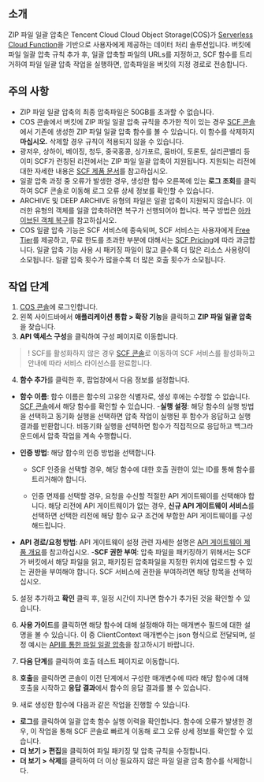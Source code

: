 ## 소개

ZIP 파일 일괄 압축은 Tencent Cloud Cloud Object Storage(COS)가 [Serverless Cloud Function](https://www.tencentcloud.com/document/product/583)을 기반으로 사용자에게 제공하는 데이터 처리 솔루션입니다. 버킷에 파일 일괄 압축 규칙 추가 후, 일괄 압축할 파일의 URLs를 지정하고, SCF 함수를 트리거하여 파일 일괄 압축 작업을 실행하면, 압축파일을 버킷의 지정 경로로 전송합니다.


## 주의 사항

- ZIP 파일 일괄 압축의 최종 압축파일은 50GB를 초과할 수 없습니다.
- COS 콘솔에서 버킷에 ZIP 파일 일괄 압축 규칙을 추가한 적이 있는 경우 [SCF 콘솔](https://console.cloud.tencent.com/scf/list?rid=1&ns=default)에서 기존에 생성한 ZIP 파일 일괄 압축 함수를 볼 수 있습니다. 이 함수를 삭제하지 **마십시오.** 삭제할 경우 규칙이 적용되지 않을 수 있습니다.
- 광저우, 상하이, 베이징, 청두, 중국홍콩, 싱가포르, 뭄바이, 토론토, 실리콘밸리 등 이미 SCF가 런칭된  리전에서는 ZIP 파일 일괄 압축이 지원됩니다. 지원되는 리전에 대한 자세한 내용은 [SCF 제품 문서](https://www.tencentcloud.com/document/product/583)를 참고하십시오.
- 일괄 압축 과정 중 오류가 발생한 경우, 생성한 함수 오른쪽에 있는 **로그 조회**를 클릭하여 SCF 콘솔로 이동해 로그 오류 상세 정보를 확인할 수 있습니다.
- ARCHIVE 및 DEEP ARCHIVE 유형의 파일은 일괄 압축이 지원되지 않습니다. 이러한 유형의 객체를 일괄 압축하려면 복구가 선행되어야 합니다. 복구 방법은 [아카이브된 객체 복구](https://intl.cloud.tencent.com/document/product/436/30961)를 참고하십시오.
- COS 일괄 압축 기능은 SCF 서비스에 종속되며, SCF 서비스는 사용자에게 [Free Tier](https://intl.cloud.tencent.com/document/product/583/12282)를 제공하고, 무료 한도를 초과한 부분에 대해서는 [SCF Pricing](https://intl.cloud.tencent.com/document/product/583/12281)에 따라 과금합니다. 일괄 압축 기능 사용 시 패키징 파일이 많고 클수록 더 많은 리소스 사용량이 소모됩니다. 일괄 압축 횟수가 많을수록 더 많은 호출 횟수가 소모됩니다.

## 작업 단계

1. [COS 콘솔](https://console.cloud.tencent.com/cos5)에 로그인합니다.
2. 왼쪽 사이드바에서 **애플리케이션 통합 > 확장 기능**을 클릭하고 **ZIP 파일 일괄 압축**을 찾습니다.
3. **API 액세스 구성**을 클릭하여 구성 페이지로 이동합니다.
>! SCF를 활성화하지 않은 경우 [SCF 콘솔](https://console.cloud.tencent.com/scf)로 이동하여 SCF 서비스를 활성화하고 안내에 따라 서비스 라이선스를 완료합니다.
>
4. **함수 추가**를 클릭한 후, 팝업창에서 다음 정보를 설정합니다.
 - **함수 이름**: 함수 이름은 함수의 고유한 식별자로, 생성 후에는 수정할 수 없습니다. [SCF 콘솔](https://console.cloud.tencent.com/scf/list?rid=1&ns=default)에서 해당 함수를 확인할 수 있습니다.
 -**실행 설정**: 해당 함수의 실행 방법을 선택하고 동기화 실행을 선택하면 압축 작업이 실행된 후 함수가 응답하고 실행 결과를 반환합니다. 비동기화 실행을 선택하면 함수가 직접적으로 응답하고 백그라운드에서 압축 작업을 계속 수행합니다.
 - **인증 방법**: 해당 함수의 인증 방법을 선택합니다.
    - SCF 인증을 선택할 경우, 해당 함수에 대한 호출 권한이 있는 ID를 통해 함수를 트리거해야 합니다.

    - 인증 면제를 선택할 경우, 요청을 수신할 적절한 API 게이트웨이를 선택해야 합니다. 해당 리전에 API 게이트웨이가 없는 경우, **신규 API 게이트웨이 서비스**를 선택하면 선택한 리전에 해당 함수 요구 조건에 부합한 API 게이트웨이를 구성해드립니다. 

 - **API 경로/요청 방법**: API 게이트웨이 설정 관련 자세한 설명은 [API 게이트웨이 제품 개요](https://intl.cloud.tencent.com/document/product/628/11755)를 참고하십시오.
 -**SCF 권한 부여**: 압축 파일을 패키징하기 위해서는 SCF가 버킷에서 해당 파일을 읽고, 패키징된 압축파일을 지정한 위치에 업로드할 수 있는 권한을 부여해야 합니다. SCF 서비스에 권한을 부여하려면 해당 항목을 선택하십시오.
5. 설정 추가하고 **확인** 클릭 후, 일정 시간이 지나면 함수가 추가된 것을 확인할 수 있습니다.

6. **사용 가이드**를 클릭하면 해당 함수에 대해 설정해야 하는 매개변수 필드에 대한 설명을 볼 수 있습니다. 이 중 ClientContext 매개변수는 json 형식으로 전달되며, 설정 예시는 [API를 통한 파일 일괄 압축](https://intl.cloud.tencent.com/document/product/436/41619)을 참고하시기 바랍니다.

7. **다음 단계**를 클릭하여 호출 테스트 페이지로 이동합니다.
8. **호출**을 클릭하면 콘솔이 이전 단계에서 구성한 매개변수에 따라 해당 함수에 대해 호출을 시작하고 **응답 결과**에서 함수의 응답 결과를 볼 수 있습니다.

9. 새로 생성한 함수에 다음과 같은 작업을 진행할 수 있습니다.
 - **로그**를 클릭하여 일괄 압축 함수 실행 이력을 확인합니다. 함수에 오류가 발생한 경우, 이 작업을 통해 SCF 콘솔로 빠르게 이동해 로그 오류 상세 정보를 확인할 수 있습니다.
 - **더 보기 > 편집**을 클릭하여 파일 패키징 및 압축 규칙을 수정합니다.
 - **더 보기 > 삭제**를 클릭하여 더 이상 필요하지 않은 파일 일괄 압축 함수를 삭제합니다.
